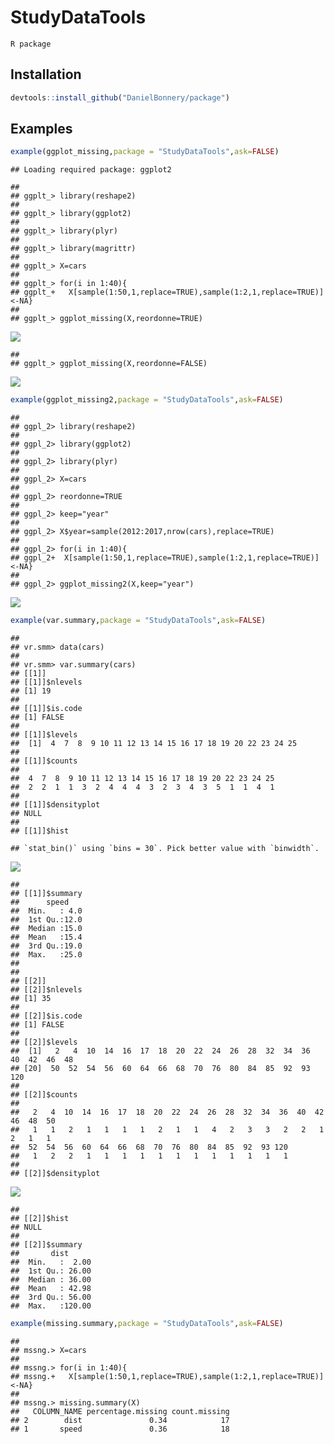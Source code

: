 
# StudyDataTools

`R package`

## Installation

``` r
devtools::install_github("DanielBonnery/package")
```

## Examples

``` r
example(ggplot_missing,package = "StudyDataTools",ask=FALSE)
```

    ## Loading required package: ggplot2

    ## 
    ## ggplt_> library(reshape2)
    ## 
    ## ggplt_> library(ggplot2)
    ## 
    ## ggplt_> library(plyr)
    ## 
    ## ggplt_> library(magrittr)
    ## 
    ## ggplt_> X=cars
    ## 
    ## ggplt_> for(i in 1:40){
    ## ggplt_+   X[sample(1:50,1,replace=TRUE),sample(1:2,1,replace=TRUE)]<-NA}
    ## 
    ## ggplt_> ggplot_missing(X,reordonne=TRUE)

![](README_files/figure-gfm/totwefo-1.png)<!-- -->

    ## 
    ## ggplt_> ggplot_missing(X,reordonne=FALSE)

![](README_files/figure-gfm/totwefo-2.png)<!-- -->

``` r
example(ggplot_missing2,package = "StudyDataTools",ask=FALSE)
```

    ## 
    ## ggpl_2> library(reshape2)
    ## 
    ## ggpl_2> library(ggplot2)
    ## 
    ## ggpl_2> library(plyr)
    ## 
    ## ggpl_2> X=cars
    ## 
    ## ggpl_2> reordonne=TRUE
    ## 
    ## ggpl_2> keep="year"
    ## 
    ## ggpl_2> X$year=sample(2012:2017,nrow(cars),replace=TRUE)
    ## 
    ## ggpl_2> for(i in 1:40){
    ## ggpl_2+  X[sample(1:50,1,replace=TRUE),sample(1:2,1,replace=TRUE)]<-NA}
    ## 
    ## ggpl_2> ggplot_missing2(X,keep="year")

![](README_files/figure-gfm/totwwefwefo-1.png)<!-- -->

``` r
example(var.summary,package = "StudyDataTools",ask=FALSE)
```

    ## 
    ## vr.smm> data(cars)
    ## 
    ## vr.smm> var.summary(cars)
    ## [[1]]
    ## [[1]]$nlevels
    ## [1] 19
    ## 
    ## [[1]]$is.code
    ## [1] FALSE
    ## 
    ## [[1]]$levels
    ##  [1]  4  7  8  9 10 11 12 13 14 15 16 17 18 19 20 22 23 24 25
    ## 
    ## [[1]]$counts
    ## 
    ##  4  7  8  9 10 11 12 13 14 15 16 17 18 19 20 22 23 24 25 
    ##  2  2  1  1  3  2  4  4  4  3  2  3  4  3  5  1  1  4  1 
    ## 
    ## [[1]]$densityplot
    ## NULL
    ## 
    ## [[1]]$hist

    ## `stat_bin()` using `bins = 30`. Pick better value with `binwidth`.

![](README_files/figure-gfm/totewefwfo-1.png)<!-- -->

    ## 
    ## [[1]]$summary
    ##      speed     
    ##  Min.   : 4.0  
    ##  1st Qu.:12.0  
    ##  Median :15.0  
    ##  Mean   :15.4  
    ##  3rd Qu.:19.0  
    ##  Max.   :25.0  
    ## 
    ## 
    ## [[2]]
    ## [[2]]$nlevels
    ## [1] 35
    ## 
    ## [[2]]$is.code
    ## [1] FALSE
    ## 
    ## [[2]]$levels
    ##  [1]   2   4  10  14  16  17  18  20  22  24  26  28  32  34  36  40  42  46  48
    ## [20]  50  52  54  56  60  64  66  68  70  76  80  84  85  92  93 120
    ## 
    ## [[2]]$counts
    ## 
    ##   2   4  10  14  16  17  18  20  22  24  26  28  32  34  36  40  42  46  48  50 
    ##   1   1   2   1   1   1   1   2   1   1   4   2   3   3   2   2   1   2   1   1 
    ##  52  54  56  60  64  66  68  70  76  80  84  85  92  93 120 
    ##   1   2   2   1   1   1   1   1   1   1   1   1   1   1   1 
    ## 
    ## [[2]]$densityplot

![](README_files/figure-gfm/totewefwfo-2.png)<!-- -->

    ## 
    ## [[2]]$hist
    ## NULL
    ## 
    ## [[2]]$summary
    ##       dist       
    ##  Min.   :  2.00  
    ##  1st Qu.: 26.00  
    ##  Median : 36.00  
    ##  Mean   : 42.98  
    ##  3rd Qu.: 56.00  
    ##  Max.   :120.00

``` r
example(missing.summary,package = "StudyDataTools",ask=FALSE)
```

    ## 
    ## mssng.> X=cars
    ## 
    ## mssng.> for(i in 1:40){
    ## mssng.+   X[sample(1:50,1,replace=TRUE),sample(1:2,1,replace=TRUE)]<-NA}
    ## 
    ## mssng.> missing.summary(X)
    ##   COLUMN_NAME percentage.missing count.missing
    ## 2        dist               0.34            17
    ## 1       speed               0.36            18
